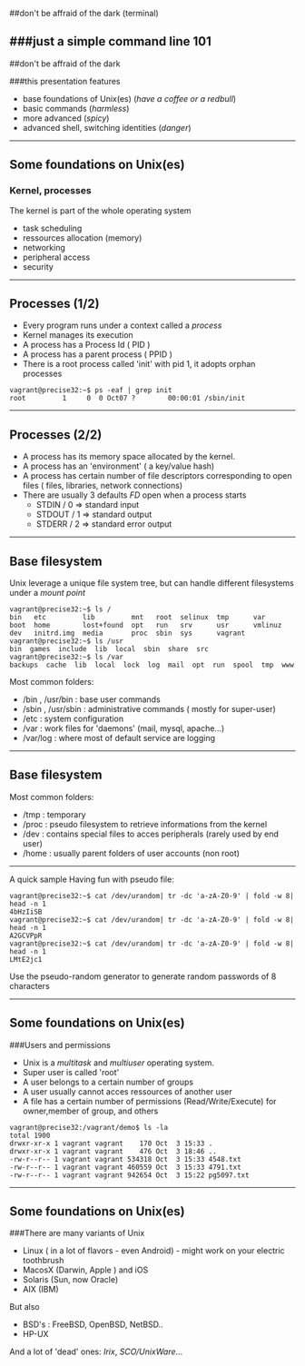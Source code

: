 
##don't be affraid of the dark (terminal)
 
###just a simple command line 101
---
##don't be affraid of the dark
 
###this presentation features
- base foundations of Unix(es) (*have a coffee or a redbull*)
- basic commands (*harmless*)
- more advanced (*spicy*)
- advanced shell, switching identities (*danger*)

---
## Some foundations on Unix(es)


### Kernel, processes

The kernel is part of the whole operating system 

- task scheduling
- ressources allocation (memory)
- networking 
- peripheral access 
- security

---

## Processes (1/2)

- Every program runs under a context called a *process*
- Kernel manages its execution
- A process has a Process Id ( PID )
- A process has a parent process ( PPID )
- There is a root process called 'init' with pid 1, it adopts orphan processes

````
vagrant@precise32:~$ ps -eaf | grep init
root         1     0  0 Oct07 ?        00:00:01 /sbin/init

````

---



## Processes (2/2)

- A process has its memory space allocated by the kernel.
- A process has an 'environment' ( a key/value hash)
- A process has certain number of file descriptors corresponding to open files ( files, libraries, network connections) 
- There are usually 3 defaults *FD* open when a process starts
	* STDIN / 0 => standard input
	* STDOUT / 1 => standard output
	* STDERR / 2 => standard error output


---

## Base filesystem

Unix leverage a unique file system tree, but can handle different filesystems under a *mount point*

````
vagrant@precise32:~$ ls /
bin   etc         lib         mnt   root  selinux  tmp      var
boot  home        lost+found  opt   run   srv      usr      vmlinuz
dev   initrd.img  media       proc  sbin  sys      vagrant
vagrant@precise32:~$ ls /usr
bin  games  include  lib  local  sbin  share  src
vagrant@precise32:~$ ls /var    
backups  cache  lib  local  lock  log  mail  opt  run  spool  tmp  www
````
Most common folders:

- /bin , /usr/bin  : base user commands
- /sbin , /usr/sbin : administrative commands ( mostly for super-user)
- /etc : system configuration
- /var : work files for 'daemons' (mail, mysql, apache...)
- /var/log : where most of default service are logging


---
## Base filesystem

Most common folders:

- /tmp : temporary
- /proc : pseudo filesystem to retrieve informations from the kernel
- /dev : contains special files to acces peripherals (rarely used by end user)
- /home : usually parent folders of user accounts (non root)

--- 
A quick sample
Having fun with pseudo file:

````
vagrant@precise32:~$ cat /dev/urandom| tr -dc 'a-zA-Z0-9' | fold -w 8| head -n 1
4bHzIiSB
vagrant@precise32:~$ cat /dev/urandom| tr -dc 'a-zA-Z0-9' | fold -w 8| head -n 1
A2GCVPpR
vagrant@precise32:~$ cat /dev/urandom| tr -dc 'a-zA-Z0-9' | fold -w 8| head -n 1
LMtE2jc1
````

Use the pseudo-random generator to generate random passwords of 8 characters

---
## Some foundations on Unix(es)

###Users and permissions

- Unix is a *multitask* and *multiuser* operating system.
- Super user is called 'root'
- A user belongs to a certain number of groups
- A user usually cannot acces ressources of another user
- A file has a certain number of permissions (Read/Write/Execute) for owner,member of group, and others

````
vagrant@precise32:/vagrant/demo$ ls -la
total 1900
drwxr-xr-x 1 vagrant vagrant    170 Oct  3 15:33 .
drwxr-xr-x 1 vagrant vagrant    476 Oct  3 18:46 ..
-rw-r--r-- 1 vagrant vagrant 534318 Oct  3 15:33 4548.txt
-rw-r--r-- 1 vagrant vagrant 460559 Oct  3 15:33 4791.txt
-rw-r--r-- 1 vagrant vagrant 942654 Oct  3 15:22 pg5097.txt
````



---
## Some foundations on Unix(es)

###There are many variants of Unix 



- Linux ( in a lot of flavors - even Android) - might work on your electric toothbrush
- MacosX (Darwin, Apple ) and iOS
- Solaris (Sun, now Oracle)
- AIX (IBM)

But also

- BSD's :  FreeBSD, OpenBSD, NetBSD..
- HP-UX

And a lot of 'dead' ones: *Irix*, *SCO/UnixWare*... 


